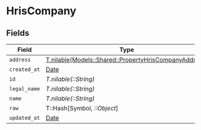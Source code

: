 # HrisCompany


## Fields

| Field                                                                                                      | Type                                                                                                       | Required                                                                                                   | Description                                                                                                |
| ---------------------------------------------------------------------------------------------------------- | ---------------------------------------------------------------------------------------------------------- | ---------------------------------------------------------------------------------------------------------- | ---------------------------------------------------------------------------------------------------------- |
| `address`                                                                                                  | [T.nilable(Models::Shared::PropertyHrisCompanyAddress)](../../models/shared/propertyhriscompanyaddress.md) | :heavy_minus_sign:                                                                                         | N/A                                                                                                        |
| `created_at`                                                                                               | [Date](https://ruby-doc.org/stdlib-2.6.1/libdoc/date/rdoc/Date.html)                                       | :heavy_minus_sign:                                                                                         | N/A                                                                                                        |
| `id`                                                                                                       | *T.nilable(::String)*                                                                                      | :heavy_minus_sign:                                                                                         | N/A                                                                                                        |
| `legal_name`                                                                                               | *T.nilable(::String)*                                                                                      | :heavy_minus_sign:                                                                                         | N/A                                                                                                        |
| `name`                                                                                                     | *T.nilable(::String)*                                                                                      | :heavy_minus_sign:                                                                                         | N/A                                                                                                        |
| `raw`                                                                                                      | T::Hash[Symbol, *::Object*]                                                                                | :heavy_minus_sign:                                                                                         | N/A                                                                                                        |
| `updated_at`                                                                                               | [Date](https://ruby-doc.org/stdlib-2.6.1/libdoc/date/rdoc/Date.html)                                       | :heavy_minus_sign:                                                                                         | N/A                                                                                                        |